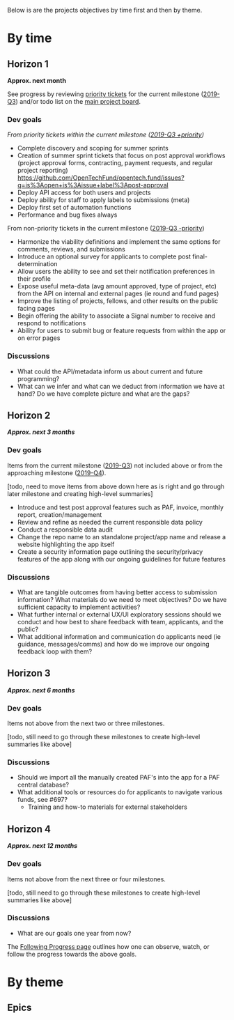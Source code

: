 Below is are the projects objectives by time first and then by theme.

# By time
## Horizon 1
**Approx. next month**

See progress by reviewing [priority tickets](https://github.com/OpenTechFund/opentech.fund/labels/priority) for the current milestone ([2019-Q3](https://github.com/OpenTechFund/opentech.fund/milestone/2)) and/or todo list on the [main project board](https://github.com/OpenTechFund/opentech.fund/projects/2). 

### Dev goals
_From priority tickets within the current milestone ([2019-Q3 +priority](https://github.com/OpenTechFund/opentech.fund/issues?page=2&q=is%3Aopen+is%3Aissue+label%3Apriority+milestone%3A2019-Q3&utf8=%E2%9C%93))_

* Complete discovery and scoping for summer sprints
* Creation of summer sprint tickets that focus on post approval workflows (project approval forms, contracting, payment requests, and regular project reporting) https://github.com/OpenTechFund/opentech.fund/issues?q=is%3Aopen+is%3Aissue+label%3Apost-approval
* Deploy API access for both users and projects
* Deploy ability for staff to apply labels to submissions (meta)
* Deploy first set of automation functions
* Performance and bug fixes always

From non-priority tickets in the current milestone ([2019-Q3 -priority](https://github.com/OpenTechFund/opentech.fund/issues?utf8=%E2%9C%93&q=is%3Aopen+is%3Aissue+-label%3Apriority+milestone%3A2019-Q3+))

* Harmonize the viability definitions and implement the same options for comments, reviews, and submissions
* Introduce an optional survey for applicants to complete post final-determination
* Allow users the ability to see and set their notification preferences in their profile
* Expose useful meta-data (avg amount approved, type of project, etc) from the API on internal and external pages (ie round and fund pages) 
* Improve the listing of projects, fellows, and other results on the public facing pages
* Begin offering the ability to associate a Signal number to receive and respond to notifications
* Ability for users to submit bug or feature requests from within the app or on error pages

### Discussions 
* What could the API/metadata inform us about current and future programming?
* What can we infer and what can we deduct from information we have at hand? Do we have complete picture and what are the gaps?

## Horizon 2
**_Approx. next 3 months_**

### Dev goals
Items from the current milestone ([2019-Q3](https://github.com/OpenTechFund/opentech.fund/milestone/2)) not included above or from the approaching milestone ([2019-Q4](https://github.com/OpenTechFund/opentech.fund/milestone/3)).

[todo, need to move items from above down here as is right and go through later milestone and creating high-level summaries]

* Introduce and test post approval features such as PAF, invoice, monthly report, creation/management
* Review and refine as needed the current responsible data policy
* Conduct a responsible data audit
* Change the repo name to an standalone project/app name and release a website highlighting the app itself
* Create a security information page outlining the security/privacy features of the app along with our ongoing guidelines for future features


### Discussions
* What are tangible outcomes from having better access to submission information? What materials do we need to meet objectives? Do we have sufficient capacity to implement activities?
* What further internal or external UX/UI exploratory sessions should we conduct and how best to share feedback with team, applicants, and the public?
* What additional information and communication do applicants need (ie guidance, messages/comms) and how do we improve our ongoing feedback loop with them?

## Horizon 3
**_Approx. next 6 months_**

### Dev goals
Items not above from the next two or three milestones.

[todo, still need to go through these milestones to create high-level summaries like above]

### Discussions

* Should we import all the manually created PAF's into the app for a PAF central database?
* What additional tools or resources do for applicants to navigate various funds, see #697?
  * Training and how-to materials for external stakeholders

## Horizon 4
**_Approx. next 12 months_**

### Dev goals
Items not above from the next three or four milestones.

[todo, still need to go through these milestones to create high-level summaries like above]

### Discussions
* What are our goals one year from now?

The [Following Progress page](https://github.com/OpenTechFund/opentech.fund/wiki/Following-progress) outlines how one can observe, watch, or follow the progress towards the above goals.

# By theme

## Epics

